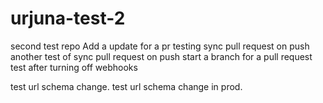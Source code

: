 # urjuna-test-2
second test repo
Add a update for a pr
testing sync pull request on push
another test of sync pull request on push
start a branch for a pull request
test after turning off webhooks

test url schema change. 
test url schema change in prod. 
